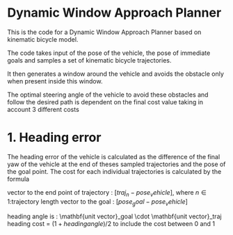 # Dynamic Window Approach Planner

This is the code for a Dynamic Window Approach Planner based on kinematic bicycle model.

The code takes input of the pose of the vehicle, the pose of immediate goals and samples a set of kinematic bicycle trajectories.

It then generates a window around the vehicle and avoids the obstacle only when present inside this window.

The optimal steering angle of the vehicle to avoid these obstacles and follow the desired path is dependent on the final cost value taking in account 3 different costs

# 1. Heading error 
The heading error of the vehicle is calculated as the difference of the final yaw of the vehicle at the end of theses sampled trajectories and the pose of the goal point.
The cost for each individual trajectories is calculated by the formula 

vector to the end point of trajectory : $[traj_n - pose_vehicle]$, where $n \in \text{1:trajectory length}$
vector to the goal  : $[pose_goal - pose_vehicle]$

heading angle is : \mathbf{unit vector}_goal \cdot \mathbf{unit vector}_traj
heading cost = $(1+heading angle)/2$ to include the cost between 0 and 1


